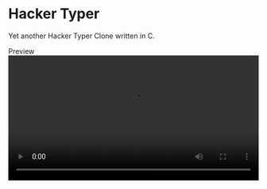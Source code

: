 # Hacker Typer

Yet another Hacker Typer Clone written in C.

Preview
<video src="https://user-images.githubusercontent.com/54822569/170574584-98a625fe-7702-414e-a0ba-d820b0baf682.mp4" width="100%"></video>

